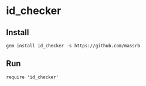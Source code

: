 # id_checker

## Install
```
gem install id_checker -s https://github.com/massrb
```

## Run

```
require 'id_checker'